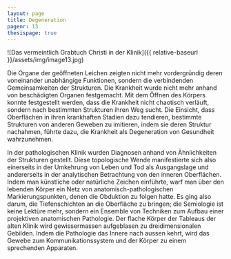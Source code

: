 ```yaml
---
layout: page
title: Degeneration
pagenr: 13
thesispage: true
---
```


![Das vermeintlich Grabtuch Christi in der Klinik]({{ relative-baseurl }}/assets/img/image13.jpg)

Die Organe der geöffneten Leichen zeigten nicht mehr vordergründig deren voneinander unabhängige Funktionen, sondern die verbindenden Gemeinsamkeiten der Strukturen. Die Krankheit wurde nicht mehr anhand von beschädigten Organen festgemacht. Mit dem Öffnen des Körpers konnte festgestellt werden, dass die Krankheit nicht chaotisch verläuft, sondern nach bestimmten Strukturen ihren Weg sucht. Die Einsicht, dass Oberflächen in ihren krankhaften Stadien dazu tendieren, bestimmte Strukturen von anderen Geweben zu imitieren, indem sie deren Struktur nachahmen, führte dazu, die Krankheit als Degeneration von Gesundheit wahrzunehmen.

In der pathologischen Klinik wurden Diagnosen anhand von Ähnlichkeiten der Strukturen gestellt. Diese topologische Wende manifestierte sich also einerseits in der Umkehrung von Leben und Tod als Ausgangslage und andererseits in der analytischen Betrachtung von den inneren Oberflächen. Indem man künstliche oder natürliche Zeichen einführte, warf man über den lebenden Körper ein Netz von anatomisch-pathologischen Markierungspunkten, denen die Obduktion zu folgen hatte. Es ging also darum, die Tiefenschichten an die Oberfläche zu bringen; die Semiologie ist keine Lektüre mehr, sondern ein Ensemble von Techniken zum Aufbau einer projektiven anatomischen Pathologie. Der flache Körper der Tableaus der alten Klinik wird gewissermassen aufgeblasen zu dreidimensionalen Gebilden. Indem die Pathologie das Innere nach aussen kehrt, wird das Gewebe zum Kommunikationssystem und der Körper zu einem sprechenden Apparaten.
